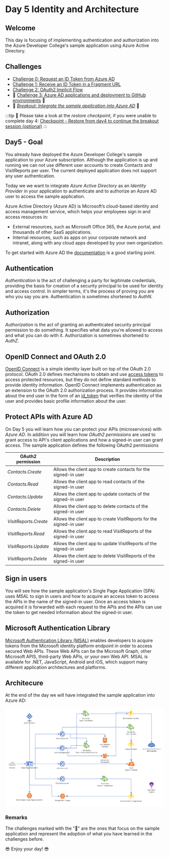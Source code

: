 # Day 5 Identity and Architecture

## Welcome

This day is focusing of implementing authentication and authorization into the Azure Developer College's sample application using Azure Active Directory.

## Challenges

- [Challenge 0: Request an ID Token from Azure AD](./challenges/00-challenge.md)
- [Challenge 1: Receive an ID Token in a Fragment URL](./challenges/01-challenge.md)
- [Challenge 2: OAuth2 Implicit Flow](./challenges/02-challenge.md)
- 💎 [Challenge 3: Azure AD applications and deployment to GitHub environments](./challenges/03-challenge.md) 💎
- 💎 *[Breakout: Integrate the sample application into Azure AD](./challenges/04-breakout.md)* 💎

:::tip
📝 Please take a look at the _restore checkpoint_, if you were unable to complete day 4: [Checkpoint - Restore from day4 to continue the breakout session (optional)](./apps/checkpoint/README.md)
:::

## Day5 - Goal

You already have deployed the Azure Developer College's sample application to your Azure subscription. Although the application is up and running we can not use different user accounts to create Contacts and VisitReports per user. The current deployed application does not support any user authentication.

Today we we want to integrate _Azure Active Directory_ as an _Identity Provider_ in your application to authenticate and to authorize an Azure AD user to access the sample application.

Azure Active Directory (Azure AD) is Microsoft’s cloud-based identity and access management service, which helps your employees sign in and access resources in:

- External resources, such as Microsoft Office 365, the Azure portal, and thousands of other SaaS applications.
- Internal resources, such as apps on your corporate network and intranet, along with any cloud apps developed by your own organization.

To get started with Azure AD the [documentation](https://docs.microsoft.com/azure/active-directory) is a good starting point.

## Authentication

_Authentication_ is the act of challenging a party for legitimate credentials, providing the basis for creation of a security principal to be used for identity and access control. In simpler terms, it's the process of proving you are who you say you are. Authentication is sometimes shortened to _AuthN_.

## Authorization

_Authorization_ is the act of granting an authenticated security principal permission to do something. It specifies what data you're allowed to access and what you can do with it. Authorization is sometimes shortened to _AuthZ_.

## OpenID Connect and OAuth 2.0

[OpenID Connect](https://openid.net/specs/openid-connect-core-1_0.html) is a simple identity layer built on top of the OAuth 2.0 protocol. OAuth 2.0 defines mechanisms to obtain and use [access tokens](https://docs.microsoft.com/en-us/azure/active-directory/develop/access-tokens) to access protected resources, but they do not define standard methods to provide identity information. OpenID Connect implements authentication as an extension to the OAuth 2.0 authorization process. It provides information about the end user in the form of an [id_token](https://docs.microsoft.com/en-us/azure/active-directory/develop/id-tokens) that verifies the identity of the user and provides basic profile information about the user.

## Protect APIs with Azure AD

On Day 5 you will learn how you can protect your APIs (microservices) with _Azure AD_. In addition you will learn how _OAuth2 permissions_ are used to grant access to API's client applications and how a signed-in user can grant access. The sample application defines the following OAuth2 permissions

  | OAuth2 permission     | Description                                                         |
  | ----------------------| ------------------------------------------------------------------- |
  | _Contacts.Create_     | Allows the client app to create contacts for the signed-in user     |
  | _Contacts.Read_       | Allows the client app to read contacts of the signed-in user        |
  | _Contacts.Update_     | Allows the client app to update contacts of the signed-in user      |
  | _Contacts.Delete_     | Allows the client app to delete contacts of the signed-in user      |
  | _VisitReports.Create_ | Allows the client app to create VisitReports for the signed-in user |
  | _VisitReports.Read_   | Allows the client app to read VisitReports of the signed-in user    |
  | _VisitReports.Update_ | Allows the client app to update VisitReports of the signed-in user  |
  | _VisitReports.Delete_ | Allows the client app to delete VisitReports of the signed-in user  |

## Sign in users

You will see how the sample application's Single Page Application (SPA) uses _MSAL_ to sign in users and how to acquire an access token to access the APIs in the name of the signed-in user. Once an access token is acquired it is forwarded with each request to the APIs and the APIs can use the token to get needed information about the signed-in user.

## Microsoft Authentication Library

[Microsoft Authentication Library (MSAL)](https://docs.microsoft.com/azure/active-directory/develop/msal-overview) enables developers to acquire tokens from the Microsoft identity platform endpoint in order to access secured Web APIs. These Web APIs can be the Microsoft Graph, other Microsoft APIS, third-party Web APIs, or your own Web API. MSAL is available for .NET, JavaScript, Android and iOS, which support many different application architectures and platforms.

## Architecure

At the end of the day we will have integrated the sample application into Azure AD:

![Architecture Overview](./images/architecture-overview.png)

### Remarks

The challenges marked with the "💎" are the ones that focus on the sample application and represent the adoption of what you have learned in the challenges before.

😎 Enjoy your day! 😎
